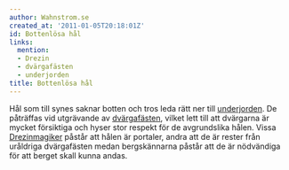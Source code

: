 ```yaml
---
author: Wahnstrom.se
created_at: '2011-01-05T20:18:01Z'
id: Bottenlösa hål
links:
  mention:
  - Drezin
  - dvärgafästen
  - underjorden
title: Bottenlösa hål
---
```


Hål som till synes saknar botten och tros leda rätt ner till [underjorden]. De påträffas vid
utgrävande av [dvärgafästen], vilket lett till att dvärgarna är mycket försiktiga och hyser stor
respekt för de avgrundslika hålen. Vissa [Drezinmagiker] påstår att hålen är portaler, andra att de
är rester från uråldriga dvärgafästen medan bergskännarna påstår att de är nödvändiga för att berget
skall kunna andas.

  [underjorden]: underjorden
  [dvärgafästen]: dvärgafästen
  [Drezinmagiker]: Drezin